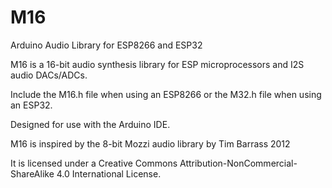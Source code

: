 # M16
 Arduino Audio Library for ESP8266 and ESP32

 M16 is a 16-bit audio synthesis library for ESP microprocessors and I2S audio DACs/ADCs.

 Include the M16.h file when using an ESP8266 or the M32.h file when using an ESP32.

 Designed for use with the Arduino IDE.

 M16 is inspired by the 8-bit Mozzi audio library by Tim Barrass 2012

 It is licensed under a Creative Commons Attribution-NonCommercial-ShareAlike 4.0 International License.
